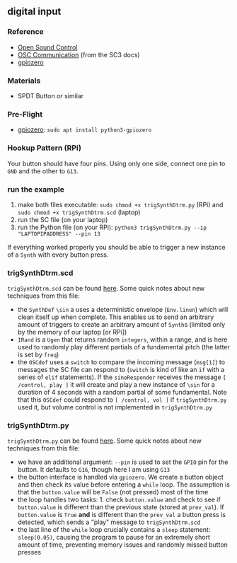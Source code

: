 ## digital input

### Reference

* [Open Sound Control](http://opensoundcontrol.org/)
* [OSC Communication](http://doc.sccode.org/Guides/OSC_communication.html) (from the SC3 docs)
* [gpiozero](https://gpiozero.readthedocs.io/en/stable/#)


### Materials
* SPDT Button or similar


### Pre-Flight

* [gpiozero](https://gpiozero.readthedocs.io/en/stable/installing.html): `sudo apt install python3-gpiozero`


### Hookup Pattern (RPi)

Your button should have four pins. Using only one side, connect one pin to `GND` and the other to `G13`.


### run the example

1. make both files executable: `sudo chmod +x trigSynthDtrm.py` (RPi) and `sudo chmod +x trigSynthDtrm.scd` (laptop)
2. run the SC file (on your laptop)
3. run the Python file (on your RPi): `python3 trigSynthDtrm.py --ip "LAPTOPIPADDRESS" --pin 13`

If everything worked properly you should be able to trigger a new instance of a `Synth` with every button press.


### trigSynthDtrm.scd

`trigSynthDtrm.scd` can be found [here](trigSynthDtrm.scd). Some quick notes about new techniques from this file:

* the `SynthDef` `\sin` a uses a deterministic envelope (`Env.linen`) which will clean itself up when complete. This enables us to send an arbitrary amount of triggers to create an arbitrary amount of `Synth`s (limited only by the memory of our laptop [or RPi])
* `IRand` is a `Ugen` that returns random `integers`, within a range, and is here used to randomly play different partials of a fundamental pitch (the latter is set by `freq`)
* the `OSCdef` uses a `switch` to compare the incoming message (`msg[1]`) to messages the SC file can respond to (`switch` is kind of like an `if` with a series of `elif` statements). If the `sineResponder` receives the message `[ /control, play ]` it will create and play a new instance of `\sin` for a duration of 4 seconds with a random partial of some fundamental. Note that this `OSCdef` could respond to `[ /control, vol ]` if `trigSynthDtrm.py` used it, but volume control is not implemented in `trigSynthDtrm.py`


### trigSynthDtrm.py

`trigSynthDtrm.py` can be found [here](trigSynthDtrm.py). Some quick notes about new techniques from this file:

* we have an additional argument: `--pin` is used to set the `GPIO` pin for the button. It defaults to `G16`, though here I am using `G13`
* the button interface is handled via `gpiozero`. We create a button object and then check its value before entering a `while` loop. The assumption is that the `button.value` will be `False` (not pressed) most of the time
* the loop handles two tasks: 1. check `button.value` and check to see if `button.value` is different than the previous state (stored at `prev_val`). If `button.value` is `True` **and** is different than the `prev_val` a button press is detected, which sends a "play" message to `trigSynthDtrm.scd`
* the last line of the `while` loop crucially contains a `sleep` statement: `sleep(0.05)`, causing the program to pause for an extremely short amount of time, preventing memory issues and randomly missed button presses

